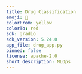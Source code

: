 ```yaml
---
title: Drug Classification
emoji: 💊
colorFrom: yellow
colorTo: red
sdk: gradio
sdk_version: 5.24.0
app_file: drug_app.py
pinned: false
license: apache-2.0
short_description: MLOps
---
```

